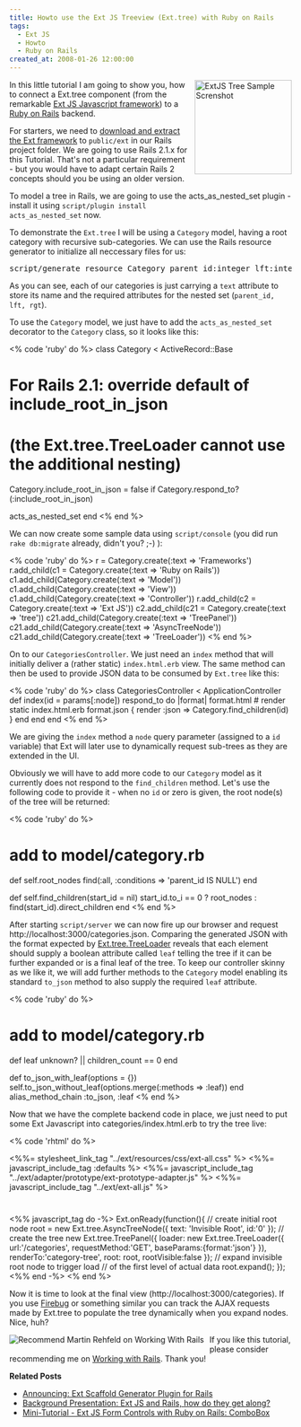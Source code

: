 ```yaml
---
title: Howto use the Ext JS Treeview (Ext.tree) with Ruby on Rails
tags:
  - Ext JS
  - Howto
  - Ruby on Rails
created_at: 2008-01-26 12:00:00
---
```


<img src="/2008/01/26/howto-use-the-ext-js-treeview-exttree-with-ruby-on-rails/ExtJS Tree.png" alt="ExtJS Tree Sample Screnshot" border="0" width="173" height="168" align="right" style="padding-left:10px;padding-bottom:10px"/>In this little tutorial I am going to show you, how to connect a Ext.tree component (from the remarkable <a href="http://extjs.com/">Ext JS Javascript framework</a>) to a <a href="http://www.rubyonrails.org/">Ruby on Rails</a> backend.

For starters, we need to <a href="">download and extract the Ext framework</a> to <code>public/ext</code> in our Rails project folder. We are going to use Rails 2.1.x for this Tutorial. That's not a particular requirement - but you would have to adapt certain Rails 2 concepts should you be using an older version.

To model a tree in Rails, we are going to use the acts_as_nested_set plugin - install it using <code>script/plugin install acts_as_nested_set</code> now.

To demonstrate the <code>Ext.tree</code> I will be using a <code>Category</code> model, having a root category with recursive sub-categories. We can use the Rails resource generator to initialize all neccessary files for us:

<pre>
script/generate resource Category parent_id:integer lft:integer rgt:integer text:string</pre>

As you can see, each of our categories is just carrying a <code>text</code> attribute to store its name and the required attributes for the nested set (<code>parent_id, lft, rgt</code>).

To use the <code>Category</code> model, we just have to add the <code>acts_as_nested_set</code> decorator to the <code>Category</code> class, so it looks like this:

<% code 'ruby' do %>
class Category < ActiveRecord::Base
  # For Rails 2.1: override default of include_root_in_json
  # (the Ext.tree.TreeLoader cannot use the additional nesting)
  Category.include_root_in_json = false if Category.respond_to?(:include_root_in_json)

  acts_as_nested_set
end
<% end %>

We can now create some sample data using <code>script/console</code> (you did run <code>rake db:migrate</code> already, didn't you? ;-) ):

<% code 'ruby' do %>
r = Category.create(:text => 'Frameworks')
r.add_child(c1 = Category.create(:text => 'Ruby on Rails'))
c1.add_child(Category.create(:text => 'Model'))
c1.add_child(Category.create(:text => 'View'))
c1.add_child(Category.create(:text => 'Controller'))
r.add_child(c2 = Category.create(:text => 'Ext JS'))
c2.add_child(c21 = Category.create(:text => 'tree'))
c21.add_child(Category.create(:text => 'TreePanel'))
c21.add_child(Category.create(:text => 'AsyncTreeNode'))
c21.add_child(Category.create(:text => 'TreeLoader'))
<% end %>

On to our <code>CategoriesController</code>. We just need an <code>index</code> method that will initially deliver a (rather static) <code>index.html.erb</code> view. The same method can then be used to provide JSON data to be consumed by <code>Ext.tree</code> like this:

<% code 'ruby' do %>
class CategoriesController < ApplicationController
  def index(id = params[:node])
    respond_to do |format|
      format.html # render static index.html.erb
      format.json { render :json => Category.find_children(id) }
    end
  end
end
<% end %>

We are giving the <code>index</code> method a <code>node</code> query parameter (assigned to a <code>id</code> variable) that Ext will later use to dynamically request sub-trees as they are extended in the UI.

Obviously we will have to add more code to our <code>Category</code> model as it currently does not respond to the <code>find_children</code> method. Let's use the following code to provide it - when no <code>id</code> or zero is given, the root node(s) of the tree will be returned:

<% code 'ruby' do %>
  # add to model/category.rb
  def self.root_nodes
    find(:all, :conditions => 'parent_id IS NULL')
  end

  def self.find_children(start_id = nil)
    start_id.to_i == 0 ? root_nodes : find(start_id).direct_children
  end
<% end %>

After starting <code>script/server</code> we can now fire up our browser and request http://localhost:3000/categories.json. Comparing the generated JSON with the format expected by <a href="http://extjs.com/deploy/dev/docs/?class=Ext.tree.TreeLoader">Ext.tree.TreeLoader</a> reveals that each element should supply a boolean attribute called <code>leaf</code> telling the tree if it can be further expanded or is a final leaf of the tree. To keep our controller skinny as we like it, we will add further methods to the <code>Category</code> model enabling its standard <code>to_json</code> method to also supply the required <code>leaf</code> attribute.

<% code 'ruby' do %>
  # add to model/category.rb
  def leaf
    unknown? || children_count == 0
  end

  def to_json_with_leaf(options = {})
    self.to_json_without_leaf(options.merge(:methods => :leaf))
  end
  alias_method_chain :to_json, :leaf
<% end %>

Now that we have the complete backend code in place, we just need to put some Ext Javascript into categories/index.html.erb to try the tree live:

<% code 'rhtml' do %>
<!DOCTYPE html PUBLIC "-//W3C//DTD XHTML 1.0 Transitional//EN"
       "http://www.w3.org/TR/xhtml1/DTD/xhtml1-transitional.dtd">
<html xmlns="http://www.w3.org/1999/xhtml" xml:lang="en" lang="en">
<head>
  <meta http-equiv="content-type" content="text/html;charset=UTF-8" />
  <title>Ext.tree with Ruby on Rails Example</title>
  <%%= stylesheet_link_tag "../ext/resources/css/ext-all.css" %>
  <%%= javascript_include_tag :defaults %>
  <%%= javascript_include_tag "../ext/adapter/prototype/ext-prototype-adapter.js" %>
  <%%= javascript_include_tag "../ext/ext-all.js" %>
</head>
<body>
  <div id="category-tree" style="padding:20px"></div>
  <%% javascript_tag do -%>
    Ext.onReady(function(){
      // create initial root node
      root = new Ext.tree.AsyncTreeNode({
        text: 'Invisible Root',
        id:'0'
      });
      // create the tree
      new Ext.tree.TreePanel({
        loader: new Ext.tree.TreeLoader({
          url:'/categories',
          requestMethod:'GET',
          baseParams:{format:'json'}
        }),
        renderTo:'category-tree',
        root: root,
        rootVisible:false
      });
      // expand invisible root node to trigger load
      // of the first level of actual data
      root.expand();
    });
  <%% end -%>
</body>
</html>
<% end %>

Now it is time to look at the final view (http://localhost:3000/categories). If you use <a href="https://addons.mozilla.org/de/firefox/addon/1843">Firebug</a> or something similar you can track the AJAX requests made by Ext.tree to populate the tree dynamically when you expand nodes. Nice, huh?

<a href="http://www.workingwithrails.com/recommendation/new/person/6641-martin-rehfeld"><img align="left" style="border: 0pt none ; padding-right: 7px; padding-bottom: 5px" alt="Recommend Martin Rehfeld on Working With Rails" src="http://workingwithrails.com/images/tools/compact-small-button.jpg" /></a>If you like this tutorial, please consider recommending me on <a href="http://www.workingwithrails.com/recommendation/new/person/6641-martin-rehfeld">Working with Rails</a>. Thank you!

<div style="clear:left"><strong>Related Posts</strong></div>
<ul>
	<li><a href="/2008/01/18/announcing-ext-scaffold-generator-plugin-for-rails/">Announcing: Ext Scaffold Generator Plugin for Rails</a></li>
	<li><a href="/2008/01/08/ext-js-and-rails-how-do-they-get-along/">Background Presentation: Ext JS and Rails, how do they get along?</a></li>
	<li><a href="/2008/02/02/advanced-ext-js-form-controls-with-ruby-on-rails-combobox/">Mini-Tutorial - Ext JS Form Controls with Ruby on Rails: ComboBox</a></li>
</ul>
